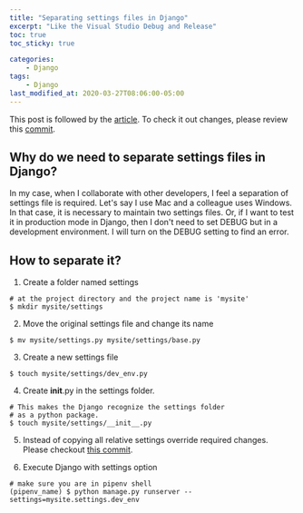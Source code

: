 ```yaml
---
title: "Separating settings files in Django"
excerpt: "Like the Visual Studio Debug and Release"
toc: true
toc_sticky: true

categories:
    - Django
tags:
    - Django
last_modified_at: 2020-03-27T08:06:00-05:00
---
```


This post is followed by the [article](https://devjunhong.github.io/django/pipenv_the_new_pip/). To check it out changes, please review this [commit](https://github.com/devjunhong/django-polls-tutorial/commit/acf69a4d7ad5aeb1ae9ac996e4629b122c49fca7).


## Why do we need to separate settings files in Django?

In my case, when I collaborate with other developers, I feel a separation of settings file is required. Let's say I use Mac and a colleague uses Windows. In that case, it is necessary to maintain two settings files. Or, if I want to test it in production mode in Django, then I don't need to set DEBUG but in a development environment. I will turn on the DEBUG setting to find an error. 


## How to separate it? 

1. Create a folder named settings 
```
# at the project directory and the project name is 'mysite'
$ mkdir mysite/settings 
```

2. Move the original settings file and change its name
```
$ mv mysite/settings.py mysite/settings/base.py
```

3. Create a new settings file
```
$ touch mysite/settings/dev_env.py
```

4. Create __init__.py in the settings folder.
```
# This makes the Django recognize the settings folder 
# as a python package. 
$ touch mysite/settings/__init__.py
```

5. Instead of copying all relative settings override required changes. Please checkout [this commit](https://github.com/devjunhong/django-polls-tutorial/commit/acf69a4d7ad5aeb1ae9ac996e4629b122c49fca7). 

6. Execute Django with settings option 
```
# make sure you are in pipenv shell
(pipenv_name) $ python manage.py runserver --settings=mysite.settings.dev_env
```